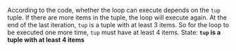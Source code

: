 According to the code, whether the loop can execute depends on the `tup` tuple. If there are more items in the tuple, the loop will execute again. At the end of the last iteration, `tup` is a tuple with at least 3 items. So for the loop to be executed one more time, `tup` must have at least 4 items.
State: **`tup` is a tuple with at least 4 items**